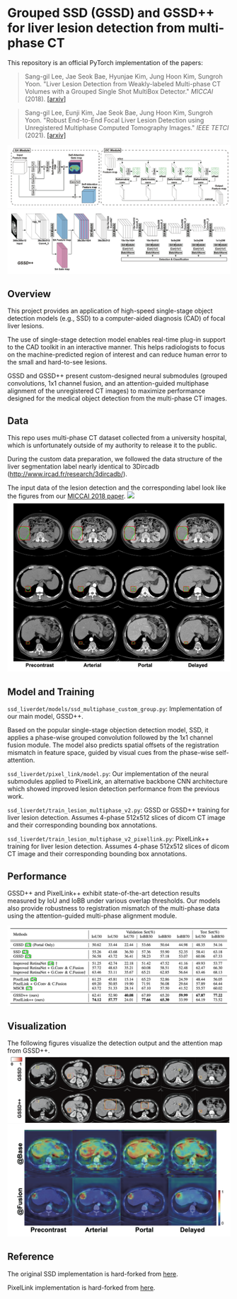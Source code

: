 # Grouped SSD (GSSD) and GSSD++ for liver lesion detection from multi-phase CT

This repository is an official PyTorch implementation of the papers:

> Sang-gil Lee, Jae Seok Bae, Hyunjae Kim, Jung Hoon Kim, Sungroh Yoon. "Liver Lesion Detection from Weakly-labeled Multi-phase CT Volumes with a Grouped Single Shot MultiBox Detector." _MICCAI_ (2018).
>[[arxiv]](https://arxiv.org/abs/1807.00436)
>

> Sang-gil Lee, Eunji Kim, Jae Seok Bae, Jung Hoon Kim, Sungroh Yoon. "Robust End-to-End Focal Liver Lesion Detection using Unregistered Multiphase Computed Tomography Images." _IEEE TETCI_ (2021).
>[[arxiv]](https://arxiv.org/abs/2112.01535)
>
>

![](./pics/gssdpp5.png)
![](./pics/gssdpp1.png)

## Overview
This project provides an application of high-speed single-stage object detection models (e.g., SSD) to a computer-aided diagnosis (CAD) of focal liver lesions.

The use of single-stage detection model enables real-time plug-in support to the CAD toolkit in an interactive manner. This helps radiologists to focus on the machine-predicted region of interest and can reduce human error to the small and hard-to-see lesions.

GSSD and GSSD++ present custom-designed neural submodules (grouped convolutions, 1x1 channel fusion, and an attention-guided multiphase alignment of the unregistered CT images) to maximize performance designed for the medical object detection from the multi-phase CT images.


## Data

This repo uses multi-phase CT dataset collected from a university hospital, which is unfortunately outside of my authority to release it to the public.

During the custom data preparation, we followed the data structure of the liver segmentation label nearly identical to 3Dircadb (http://www.ircad.fr/research/3dircadb/).

The input data of the lesion detection and the corresponding label look like the figures from our [MICCAI 2018 paper](https://arxiv.org/abs/1807.00436).
![](./pics/figure1.png)
![](./pics/gssdpp6.png)


## Model and Training 

`ssd_liverdet/models/ssd_multiphase_custom_group.py`: Implementation of our main model, GSSD++.

Based on the popular single-stage objection detection model, SSD, it applies a phase-wise grouped convolution followed by the 1x1 channel fusion module. The model also predicts spatial offsets of the registration mismatch in feature space, guided by visual cues from the phase-wise self-attention.

`ssd_liverdet/pixel_link/model.py`: Our implementation of the neural submodules applied to PixelLink, an alternative backbone CNN architecture which showed improved lesion detection performance from the previous work.

`ssd_liverdet/train_lesion_multiphase_v2.py`: GSSD or GSSD++ training for liver lesion detection. Assumes 4-phase 512x512 slices of dicom CT image and their corresponding bounding box annotations.

`ssd_liverdet/train_lesion_multiphase_v2_pixellink.py`: PixelLink++ training for liver lesion detection. Assumes 4-phase 512x512 slices of dicom CT image and their corresponding bounding box annotations.

## Performance

GSSD++ and PixelLink++ exhibit state-of-the-art detection results measured by IoU and IoBB under various overlap thresholds. Our models also provide robustness to registration mismatch of the multi-phase data using the attention-guided multi-phase alignment module.

![](./pics/gssdpp4.png)

## Visualization

The following figures visualize the detection output and the attention map from GSSD++. 
![](./pics/gssdpp3.png)
![](./pics/gssdpp2.png)


## Reference
The original SSD implementation is hard-forked from [here](https://github.com/amdegroot/ssd.pytorch).

PixelLink implementation is hard-forked from [here](https://github.com/cheerss/PixelLink-with-pytorch).
